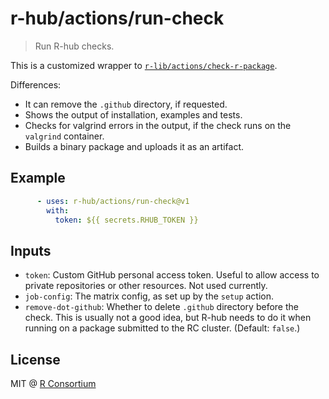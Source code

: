# r-hub/actions/run-check

> Run R-hub checks.

This is a customized wrapper to
[`r-lib/actions/check-r-package`](https://github.com/r-lib/actions/tree/v2-branch/check-r-package).

Differences:

* It can remove the `.github` directory, if requested.
* Shows the output of installation, examples and tests.
* Checks for valgrind errors in the output, if the check runs on the
  `valgrind` container.
* Builds a binary package and uploads it as an artifact.

## Example

```yaml
      - uses: r-hub/actions/run-check@v1
        with:
          token: ${{ secrets.RHUB_TOKEN }}
```

## Inputs

* `token`: Custom GitHub personal access token. Useful to allow access
  to private repositories or other resources. Not used currently.
* `job-config`: The matrix config, as set up by the `setup` action.
* `remove-dot-github`: Whether to delete `.github` directory before the
  check. This is usually not a good idea, but R-hub needs to do it when
  running on a package submitted to the RC cluster. (Default: `false`.)

## License

MIT @ [R Consortium](https://www.r-consortium.org/)
